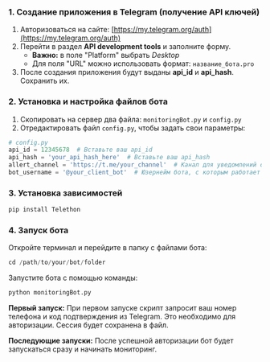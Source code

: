 ### 1. Создание приложения в Telegram (получение API ключей)

1. Авторизоваться на сайте: [https://my.telegram.org/auth](https://my.telegram.org/auth)
2. Перейти в раздел **API development tools** и заполните форму.
   - **Важно:** в поле "Platform" выбрать *Desktop*
   - Для поля "URL" можно использовать формат: `название_бота.pro`
3. После создания приложения будут выданы **api_id** и **api_hash**. Сохранить их.

### 2. Установка и настройка файлов бота

1. Скопировать на сервер два файла: `monitoringBot.py` и `config.py`
2. Отредактировать файл `config.py`, чтобы задать свои параметры:

```python
# config.py
api_id = 12345678  # Вставьте ваш api_id
api_hash = 'your_api_hash_here'  # Вставьте ваш api_hash
allert_channel = 'https://t.me/your_channel'  # Канал для уведомлений о сбоях
bot_username = '@your_client_bot'  # Юзернейм бота, с которым работает клиент
```

### 3. Установка зависимостей
```python
pip install Telethon
```

### 4. Запуск бота
Откройте терминал и перейдите в папку с файлами бота:
```python
cd /path/to/your/bot/folder
```
Запустите бота с помощью команды: 
```python
python monitoringBot.py
```

**Первый запуск:** При первом запуске скрипт запросит ваш номер телефона и код подтверждения из Telegram. Это необходимо для авторизации. Сессия будет сохранена в файл.

**Последующие запуски:** После успешной авторизации бот будет запускаться сразу и начинать мониторинг.
